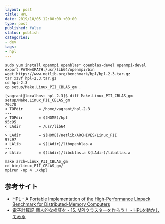 ```yaml
---
layout: post
title: HPL
date: 2019/10/05 12:00:00 +09:00
type: post
published: false
status: publish
categories:
- dev
tags:
- hpl
---
```


```
sudo yum install openmpi openblas* openblas-devel openmpi-devel
export PATH=$PATH:/usr/lib64/openmpi/bin
wget https://www.netlib.org/benchmark/hpl/hpl-2.3.tar.gz
tar xzvf hpl-2.3.tar.gz
cd hpl-2.3
cp setup/Make.Linux_PII_CBLAS_gm .
```

```
[vagrant@localhost hpl-2.3]$ diff Make.Linux_PII_CBLAS_gm setup/Make.Linux_PII_CBLAS_gm 
70c70
< TOPdir       = /home/vagrant/hpl-2.3
---
> TOPdir       = $(HOME)/hpl
95c95
< LAdir        = /usr/lib64
---
> LAdir        = $(HOME)/netlib/ARCHIVES/Linux_PII
97c97
< LAlib        = $(LAdir)/libopenblas.a
---
> LAlib        = $(LAdir)/libcblas.a $(LAdir)/libatlas.a
```

```
make arch=Linux_PII_CBLAS_gm
cd bin/Linux_PII_CBLAS_gm/
mpirun -np 4 ./xhpl
```



## 参考サイト
 - [HPL - A Portable Implementation of the High-Performance Linpack Benchmark for Distributed-Memory Computers](https://www.netlib.org/benchmark/hpl/)
 - [電子計算記 個人的な検証を - 15. MPIクラスターを作ろう！ - HPLを動かしてみる](http://fujish.hateblo.jp/entry/2018/01/11/003736)
